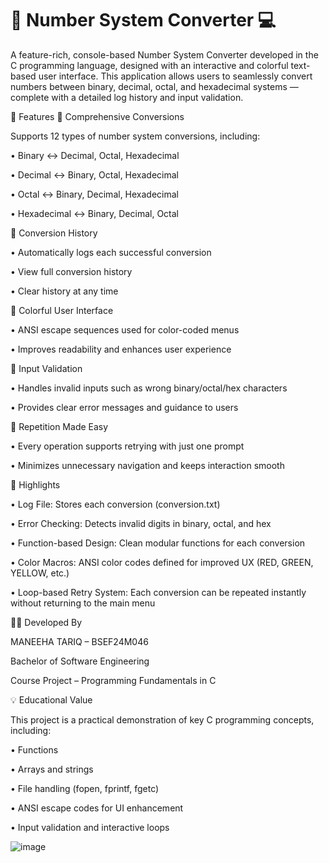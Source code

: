 # 🔢 Number System Converter 💻
A feature-rich, console-based Number System Converter developed in the C programming language, designed with an interactive and colorful text-based user interface. This application allows users to seamlessly convert numbers between binary, decimal, octal, and hexadecimal systems — complete with a detailed log history and input validation.

🚀 Features
🧮 Comprehensive Conversions

Supports 12 types of number system conversions, including:

•	Binary ↔ Decimal, Octal, Hexadecimal

•	Decimal ↔ Binary, Octal, Hexadecimal

•	Octal ↔ Binary, Decimal, Hexadecimal

•	Hexadecimal ↔ Binary, Decimal, Octal

📁 Conversion History

•	Automatically logs each successful conversion

•	View full conversion history

•	Clear history at any time

🎨 Colorful User Interface

•	ANSI escape sequences used for color-coded menus

•	Improves readability and enhances user experience

🔐 Input Validation

•	Handles invalid inputs such as wrong binary/octal/hex characters

•	Provides clear error messages and guidance to users

🔁 Repetition Made Easy

•	Every operation supports retrying with just one prompt

•	Minimizes unnecessary navigation and keeps interaction smooth

🔑 Highlights

•	Log File: Stores each conversion (conversion.txt)

•	Error Checking: Detects invalid digits in binary, octal, and hex

•	Function-based Design: Clean modular functions for each conversion

•	Color Macros: ANSI color codes defined for improved UX (RED, GREEN, YELLOW, etc.)

•	Loop-based Retry System: Each conversion can be repeated instantly without returning to the main menu

👨‍💻 Developed By

MANEEHA TARIQ – BSEF24M046

Bachelor of Software Engineering

Course Project – Programming Fundamentals in C

💡 Educational Value

This project is a practical demonstration of key C programming concepts, including:

•	Functions 

•	Arrays and strings

•	File handling (fopen, fprintf, fgetc)

•	ANSI escape codes for UI enhancement

•	Input validation and interactive loops

![image](https://github.com/user-attachments/assets/1636b6ce-b1de-494c-8901-0304b883a5b5)
